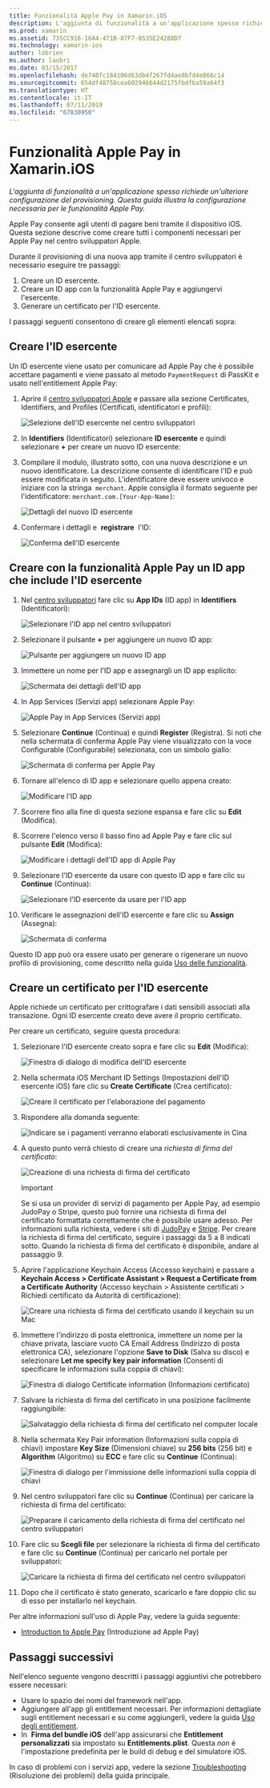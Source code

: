 ```yaml
---
title: Funzionalità Apple Pay in Xamarin.iOS
description: L'aggiunta di funzionalità a un'applicazione spesso richiede un'ulteriore configurazione del provisioning. Questa guida illustra la configurazione necessaria per le funzionalità Apple Pay.
ms.prod: xamarin
ms.assetid: 735CC916-16A4-471B-87F7-0535E24288D7
ms.technology: xamarin-ios
author: lobrien
ms.author: laobri
ms.date: 03/15/2017
ms.openlocfilehash: de748fc184106d63db4f267fd4ae8bfd4e866c14
ms.sourcegitcommit: 654df48758cea602946644d2175fbdfba59a64f3
ms.translationtype: HT
ms.contentlocale: it-IT
ms.lasthandoff: 07/11/2019
ms.locfileid: "67830950"
---
```

# <a name="apple-pay-capabilities-in-xamarinios"></a>Funzionalità Apple Pay in Xamarin.iOS

_L'aggiunta di funzionalità a un'applicazione spesso richiede un'ulteriore configurazione del provisioning. Questa guida illustra la configurazione necessaria per le funzionalità Apple Pay._

Apple Pay consente agli utenti di pagare beni tramite il dispositivo iOS. Questa sezione descrive come creare tutti i componenti necessari per Apple Pay nel centro sviluppatori Apple.

Durante il provisioning di una nuova app tramite il centro sviluppatori è necessario eseguire tre passaggi:

1. Creare un ID esercente.
2. Creare un ID app con la funzionalità Apple Pay e aggiungervi l'esercente.
3. Generare un certificato per l'ID esercente.

I passaggi seguenti consentono di creare gli elementi elencati sopra:

<a name="merchantid" />

## <a name="create-merchant-id"></a>Creare l'ID esercente

Un ID esercente viene usato per comunicare ad Apple Pay che è possibile accettare pagamenti e viene passato al metodo `PaymentRequest` di PassKit e usato nell'entitlement Apple Pay:

1. Aprire il [centro sviluppatori Apple](https://developer.apple.com/account/) e passare alla sezione Certificates, Identifiers, and Profiles (Certificati, identificatori e profili): 
 
    ![Selezione dell'ID esercente nel centro sviluppatori](apple-pay-capabilities-images/image57.png)

2. In **Identifiers** (Identificatori) selezionare **ID esercente** e quindi selezionare **+** per creare un nuovo ID esercente:  

3. Compilare il modulo, illustrato sotto, con una nuova descrizione e un nuovo identificatore. La descrizione consente di identificare l'ID e può essere modificata in seguito. L'identificatore deve essere univoco e iniziare con la stringa  `merchant`. Apple consiglia il formato seguente per l'identificatore: `merchant.com.[Your-App-Name]`:
   
    ![Dettagli del nuovo ID esercente](apple-pay-capabilities-images/image58.png)

4. Confermare i dettagli e  **registrare**  l'ID: 
    
    ![Conferma dell'ID esercente](apple-pay-capabilities-images/image59.png)

<a name="appid" />

## <a name="create-an-app-id-with-the-apple-pay-capability-that-includes-the-merchant-id"></a>Creare con la funzionalità Apple Pay un ID app che include l'ID esercente

1. Nel [centro sviluppatori](https://developer.apple.com/account/) fare clic su **App IDs** (ID app) in **Identifiers** (Identificatori): 
    
    ![Selezionare l'ID app nel centro sviluppatori](apple-pay-capabilities-images/image6.png)

2. Selezionare il pulsante **+** per aggiungere un nuovo ID app: 
   
    ![Pulsante per aggiungere un nuovo ID app](apple-pay-capabilities-images/image27.png)

3. Immettere un nome per l'ID app e assegnargli un ID app esplicito:    
   
    ![Schermata dei dettagli dell'ID app](apple-pay-capabilities-images/image35.png)

4. In App Services (Servizi app) selezionare Apple Pay:    
  
    ![Apple Pay in App Services (Servizi app)](apple-pay-capabilities-images/image36.png)

5. Selezionare **Continue** (Continua) e quindi **Register** (Registra). Si noti che nella schermata di conferma Apple Pay viene visualizzato con la voce Configurable (Configurabile) selezionata, con un simbolo giallo: 
   
    ![Schermata di conferma per Apple Pay](apple-pay-capabilities-images/image37.png)

6. Tornare all'elenco di ID app e selezionare quello appena creato:  
   
    ![Modificare l'ID app](apple-pay-capabilities-images/image38.png)

7. Scorrere fino alla fine di questa sezione espansa e fare clic su **Edit** (Modifica).
8. Scorrere l'elenco verso il basso fino ad Apple Pay e fare clic sul pulsante **Edit** (Modifica):  
    
    ![Modificare i dettagli dell'ID app di Apple Pay](apple-pay-capabilities-images/image39.png)

9. Selezionare l'ID esercente da usare con questo ID app e fare clic su **Continue** (Continua):  
    
    ![Selezionare l'ID esercente da usare per l'ID app](apple-pay-capabilities-images/image40.png)

10. Verificare le assegnazioni dell'ID esercente e fare clic su **Assign** (Assegna):  
    
    ![Schermata di conferma](apple-pay-capabilities-images/image41.png)

Questo ID app può ora essere usato per generare o rigenerare un nuovo profilo di provisioning, come descritto nella guida [Uso delle funzionalità](~/ios/deploy-test/provisioning/capabilities/index.md). 

<a name="certificate" />

## <a name="create-a-certificate-for-your-merchant-id"></a>Creare un certificato per l'ID esercente

Apple richiede un certificato per crittografare i dati sensibili associati alla transazione. Ogni ID esercente creato deve avere il proprio certificato. 

Per creare un certificato, seguire questa procedura:

1. Selezionare l'ID esercente creato sopra e fare clic su **Edit** (Modifica): 
    
    ![Finestra di dialogo di modifica dell'ID esercente](apple-pay-capabilities-images/image42.png)

2. Nella schermata iOS Merchant ID Settings (Impostazioni dell'ID esercente iOS) fare clic su **Create Certificate** (Crea certificato): 
   
    ![Creare il certificato per l'elaborazione del pagamento](apple-pay-capabilities-images/image43.png)

3. Rispondere alla domanda seguente: 

    ![Indicare se i pagamenti verranno elaborati esclusivamente in Cina](apple-pay-capabilities-images/image44.png)

4. A questo punto verrà chiesto di creare una _richiesta di firma del certificato_: 

    ![Creazione di una richiesta di firma del certificato](apple-pay-capabilities-images/image45.png)
    
    > [!IMPORTANT]
    > Se si usa un provider di servizi di pagamento per Apple Pay, ad esempio JudoPay o Stripe, questo può fornire una richiesta di firma del certificato formattata correttamente che è possibile usare adesso. Per informazioni sulla richiesta, vedere i siti di [JudoPay](https://www.judopay.com/docs/version-52/apple-pay/getting-started/#create-an-apple-pay-certificate) e [Stripe](https://stripe.com/docs/apple-pay/apps#csr). Per creare la richiesta di firma del certificato, seguire i passaggi da 5 a 8 indicati sotto. Quando la richiesta di firma del certificato è disponibile, andare al passaggio 9.

5. Aprire l'applicazione Keychain Access (Accesso keychain) e passare a **Keychain Access > Certificate Assistant > Request a Certificate from a Certificate Authority** (Accesso keychain > Assistente certificati > Richiedi certificato da Autorità di certificazione): 

     ![Creare una richiesta di firma del certificato usando il keychain su un Mac](apple-pay-capabilities-images/image46.png)

6. Immettere l'indirizzo di posta elettronica, immettere un nome per la chiave privata, lasciare vuoto CA Email Address (Indirizzo di posta elettronica CA), selezionare l'opzione **Save to Disk** (Salva su disco) e selezionare **Let me specify key pair information** (Consenti di specificare le informazioni sulla coppia di chiavi):

     ![Finestra di dialogo Certificate information (Informazioni certificato)](apple-pay-capabilities-images/image47.png)

7. Salvare la richiesta di firma del certificato in una posizione facilmente raggiungibile: 

     ![Salvataggio della richiesta di firma del certificato nel computer locale](apple-pay-capabilities-images/image48.png)

8. Nella schermata Key Pair information (Informazioni sulla coppia di chiavi) impostare **Key Size** (Dimensioni chiave) su **256 bits** (256 bit) e **Algorithm** (Algoritmo) su **ECC** e fare clic su **Continue** (Continua):

     ![Finestra di dialogo per l'immissione delle informazioni sulla coppia di chiavi](apple-pay-capabilities-images/image49.png)

9. Nel centro sviluppatori fare clic su **Continue** (Continua) per caricare la richiesta di firma del certificato: 

     ![Preparare il caricamento della richiesta di firma del certificato nel centro sviluppatori](apple-pay-capabilities-images/image50.png)

10. Fare clic su **Scegli file** per selezionare la richiesta di firma del certificato e fare clic su **Continue** (Continua) per caricarlo nel portale per sviluppatori: 

     ![Caricare la richiesta di firma del certificato nel centro sviluppatori](apple-pay-capabilities-images/image51.png)

11. Dopo che il certificato è stato generato, scaricarlo e fare doppio clic su di esso per installarlo nel keychain.

Per altre informazioni sull'uso di Apple Pay, vedere la guida seguente:

*   [Introduction to Apple Pay](~/ios/platform/apple-pay.md) (Introduzione ad Apple Pay)

## <a name="next-steps"></a>Passaggi successivi
 
Nell'elenco seguente vengono descritti i passaggi aggiuntivi che potrebbero essere necessari:

* Usare lo spazio dei nomi del framework nell'app.
* Aggiungere all'app gli entitlement necessari. Per informazioni dettagliate sugli entitlement necessari e su come aggiungerli, vedere la guida [Uso degli entitlement](~/ios/deploy-test/provisioning/entitlements.md).
* In  **Firma del bundle iOS** dell'app assicurarsi che **Entitlement personalizzati** sia impostato su **Entitlements.plist**. Questa _non_ è l'impostazione predefinita per le build di debug e del simulatore iOS.

In caso di problemi con i servizi app, vedere la sezione [Troubleshooting](~/ios/deploy-test/provisioning/capabilities/index.md) (Risoluzione dei problemi) della guida principale.
